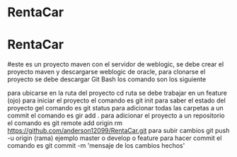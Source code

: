 # RentaCar
# RentaCar

#este es un proyecto maven con el servidor de weblogic, se debe crear el proyecto maven y descargarse weblogic de oracle, para clonarse el proyecto 
se debe descargar Git Bash los comando son los siguiente

para ubicarse en la ruta del proyecto cd ruta se debe trabajar en un feature (ojo)
para iniciar el proyecto el comando es git init
para saber el estado del proyecto gel comando es git status
para adicionar todas las carpetas a un commit el comando es gir add .
para adicionar el proyecto a un repositorio el comando es git remote add origin rm https://github.com/anderson12099/RentaCar.git
para subir cambios git push -u origin (rama) ejemplo master o develop o feature
para hacer commit el comando es git commit -m 'mensaje de los cambios hechos'
